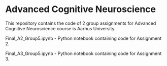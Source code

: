 # Advanced Cognitive Neuroscience
This repository contains the code of 2 group assignments for Advanced Cognitive Neuroscience course is Aarhus University.

Final_A2_Group5.ipynb - Python notebook containing code for Assignment 2.

Final_A3_Group5.ipynb - Python notebook containing code for Assignment 3.
